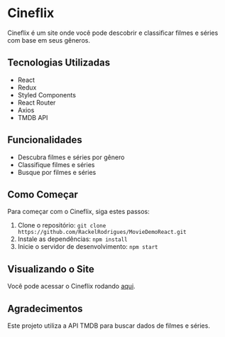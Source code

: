 # Cineflix

Cineflix é um site onde você pode descobrir e classificar filmes e séries com base em seus gêneros.

## Tecnologias Utilizadas

- React
- Redux
- Styled Components
- React Router
- Axios
- TMDB API

## Funcionalidades

- Descubra filmes e séries por gênero
- Classifique filmes e séries
- Busque por filmes e séries

## Como Começar

Para começar com o Cineflix, siga estes passos:

1. Clone o repositório: `git clone https://github.com/RackelRodrigues/MovieDemoReact.git`
2. Instale as dependências: `npm install`
3. Inicie o servidor de desenvolvimento: `npm start`

## Visualizando o Site

Você pode acessar o Cineflix rodando [aqui](https://cineflix-self.vercel.app/).

## Agradecimentos

Este projeto utiliza a API TMDB para buscar dados de filmes e séries.


